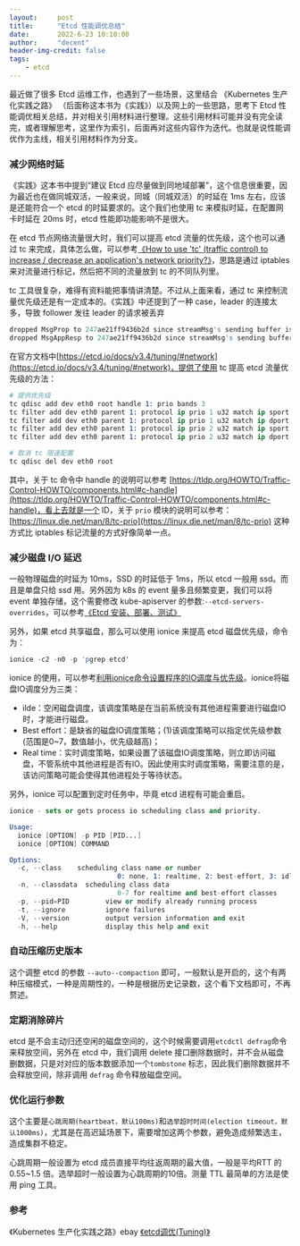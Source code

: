 ```yaml
---
layout:     post
title:      "Etcd 性能调优总结"
date:       2022-6-23 10:10:00
author:     "decent"
header-img-credit: false
tags:
    - etcd
---
```


最近做了很多 Etcd 运维工作，也遇到了一些场景，这里结合 《Kubernetes 生产化实践之路》 （后面称这本书为《实践》）以及网上的一些思路，思考下 Etcd 性能调优相关总结，并对相关引用材料进行整理。这些引用材料可能并没有完全读完，或者理解思考，这里作为索引，后面再对这些内容作为迭代。也就是说性能调优作为主线，相关引用材料作为分支。

### 减少网络时延
《实践》这本书中提到“建议 Etcd 应尽量做到同地域部署”，这个信息很重要，因为最近也在做同城双活，一般来说，同城（同城双活）的时延在 1ms 左右，应该是还能符合一个 etcd 的时延要求的。这个我们也使用 tc 来模拟时延，在配置网卡时延在 20ms 时，etcd 性能即功能影响不是很大。 

在 etcd 节点网络流量很大时，我们可以提高 etcd 流量的优先级，这个也可以通过 tc 来完成，具体怎么做，可以参考[《How to use 'tc' (traffic control) to increase / decrease an application's network priority?》](https://www.reddit.com/r/linuxquestions/comments/5vsvnr/how_to_use_tc_traffic_control_to_increase/)，思路是通过 iptables 来对流量进行标记，然后把不同的流量放到 tc 的不同队列里。

tc 工具很复杂，难得有资料能把事情讲清楚。不过从上面来看，通过 tc 来控制流量优先级还是有一定成本的。《实践》中还提到了一种 case，leader 的连接太多，导致 follower 发往 leader 的请求被丢弃
```s
dropped MsgProp to 247ae21ff9436b2d since streamMsg's sending buffer is full
dropped MsgAppResp to 247ae21ff9436b2d since streamMsg's sending buffer is full
```

在官方文档中[https://etcd.io/docs/v3.4/tuning/#network](https://etcd.io/docs/v3.4/tuning/#network)，提供了使用 tc 提高 etcd 流量优先级的方法：

```s
# 提供优先级
tc qdisc add dev eth0 root handle 1: prio bands 3
tc filter add dev eth0 parent 1: protocol ip prio 1 u32 match ip sport 2380 0xffff flowid 1:1
tc filter add dev eth0 parent 1: protocol ip prio 1 u32 match ip dport 2380 0xffff flowid 1:1
tc filter add dev eth0 parent 1: protocol ip prio 2 u32 match ip sport 2379 0xffff flowid 1:1
tc filter add dev eth0 parent 1: protocol ip prio 2 u32 match ip dport 2379 0xffff flowid 1:1

# 取消 tc 限速配置
tc qdisc del dev eth0 root
```
其中，关于 tc 命令中 handle 的说明可以参考 [https://tldp.org/HOWTO/Traffic-Control-HOWTO/components.html#c-handle](https://tldp.org/HOWTO/Traffic-Control-HOWTO/components.html#c-handle)，看上去就是一个 ID，关于 `prio` 模块的说明可以参考：[https://linux.die.net/man/8/tc-prio](https://linux.die.net/man/8/tc-prio)
这种方式比 iptables 标记流量的方式好像简单一点。


### 减少磁盘 I/O 延迟
一般物理磁盘的时延为 10ms，SSD 的时延低于 1ms，所以 etcd 一般用 ssd。而且是单盘只给 ssd 用。另外因为 k8s 的 event 量多且频繁变更，我们可以将 event 单独存储，这个需要修改 kube-apiserver 的参数:`--etcd-servers-overrides`，可以参考[《Etcd 安装、部署、测试》](https://loverhythm1990.github.io/2021/08/28/etcd-hello/)

另外，如果 etcd 共享磁盘，那么可以使用 ionice 来提高 etcd 磁盘优先级，命令为：
```s
ionice -c2 -n0 -p 'pgrep etcd'
```
ionice 的使用，可以参考[利用ionice命令设置程序的IO调度与优先级](https://www.zxzyl.com/archives/750/)。ionice将磁盘IO调度分为三类：

* ilde：空闲磁盘调度，该调度策略是在当前系统没有其他进程需要进行磁盘IO时，才能进行磁盘。
* Best effort：是缺省的磁盘IO调度策略；(1)该调度策略可以指定优先级参数(范围是0~7，数值越小，优先级越高)；
* Real time：实时调度策略，如果设置了该磁盘IO调度策略，则立即访问磁盘，不管系统中其他进程是否有IO。因此使用实时调度策略，需要注意的是，该访问策略可能会使得其他进程处于等待状态。

另外，ionice 可以配置到定时任务中，毕竟 etcd 进程有可能会重启。

```s
ionice - sets or gets process io scheduling class and priority.

Usage:
  ionice [OPTION] -p PID [PID...]
  ionice [OPTION] COMMAND

Options:
  -c, --class    scheduling class name or number
                           0: none, 1: realtime, 2: best-effort, 3: idle
  -n, --classdata  scheduling class data
                           0-7 for realtime and best-effort classes
  -p, --pid=PID         view or modify already running process
  -t, --ignore          ignore failures
  -V, --version         output version information and exit
  -h, --help            display this help and exit
```


### 自动压缩历史版本
这个调整 etcd 的参数 `--auto--compaction` 即可，一般默认是开启的，这个有两种压缩模式，一种是周期性的，一种是根据历史记录数，这个看下文档即可，不再赘述。

### 定期消除碎片
etcd 是不会主动归还空闲的磁盘空间的，这个时候需要调用`etcdctl defrag`命令来释放空间，另外在 etcd 中，我们调用 delete 接口删除数据时，并不会从磁盘删数据，只是对对应的版本数据添加一个`tombstone` 标志，因此我们删除数据并不会释放空间，除非调用 `defrag` 命令释放磁盘空间。

### 优化运行参数
这个主要是`心跳周期(heartbeat，默认100ms)`和`选举超时时间(election timeout，默认1000ms)`，尤其是在高迟延场景下，需要增加这两个参数，避免造成频繁选主，造成集群不稳定。

心跳周期一般设置为 etcd 成员直接平均往返周期的最大值，一般是平均RTT 的 0.55~1.5 倍。选举超时一般设置为心跳周期的10倍。测量 TTL 最简单的方法是使用 ping 工具。

### 参考
《Kubernetes 生产化实践之路》ebay
[《etcd调优(Tuning)》](https://zhuanlan.zhihu.com/p/29806621)